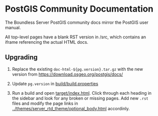# PostGIS Community Documentation

The Boundless Server PostGIS community docs mirror the PostGIS user manual.

All top-level pages have a blank RST version in /src, which contains an iframe referencing the actual HTML docs.

## Upgrading

1. Replace the existing ``doc-html-${pg.version}.tar.gz`` with the new version from https://download.osgeo.org/postgis/docs/

2. Update ``pg.version`` in [build/build.properties](../../build/build.properties)

2. Run a build and open [target/index.html](target/index.html). Click through each heading in the sidebar and look for any broken or missing pages. Add new ``.rst`` files and modify the page links in [../themes/server_rtd_theme/optional_body.html](../themes/server_rtd_theme/optional_body.html) accordinly.